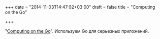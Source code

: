 +++
date = "2014-11-03T14:47:02+03:00"
draft = false
title = "Computing on the Go"

+++

<p>&quot;<a href="http://elekslabs.com/2014/10/computing-on-the-go.html">Computing on the Go</a>&quot;. Используем Go для серьезных приложений.</p>

